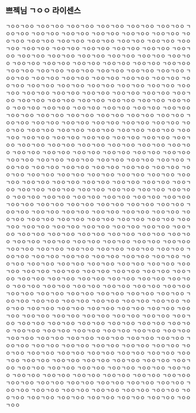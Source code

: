 ## 쁘젝님 ㄱㅇㅇ 라이센스

ㄱㅇㅇㄱㅇㅇ ㄱㅇㅇㄱㅇㅇ ㄱㅇㅇㄱㅇㅇ ㄱㅇㅇㄱㅇㅇ ㄱㅇㅇㄱㅇㅇ ㄱㅇㅇㄱㅇㅇ ㄱㅇㅇㄱㅇㅇ ㄱㅇㅇㄱㅇㅇ ㄱㅇㅇㄱㅇㅇ ㄱㅇㅇㄱㅇㅇ ㄱㅇㅇㄱㅇㅇ ㄱㅇㅇㄱㅇㅇ ㄱㅇㅇㄱㅇㅇ ㄱㅇㅇㄱㅇㅇ ㄱㅇㅇㄱㅇㅇ ㄱㅇㅇㄱㅇㅇ ㄱㅇㅇㄱㅇㅇ ㄱㅇㅇㄱㅇㅇ ㄱㅇㅇㄱㅇㅇ ㄱㅇㅇㄱㅇㅇ ㄱㅇㅇㄱㅇㅇ ㄱㅇㅇㄱㅇㅇ ㄱㅇㅇㄱㅇㅇ ㄱㅇㅇㄱㅇㅇ ㄱㅇㅇㄱㅇㅇ ㄱㅇㅇㄱㅇㅇ ㄱㅇㅇㄱㅇㅇ ㄱㅇㅇㄱㅇㅇ ㄱㅇㅇㄱㅇㅇ ㄱㅇㅇㄱㅇㅇ ㄱㅇㅇㄱㅇㅇ ㄱㅇㅇㄱㅇㅇ ㄱㅇㅇㄱㅇㅇ ㄱㅇㅇㄱㅇㅇ ㄱㅇㅇㄱㅇㅇ ㄱㅇㅇㄱㅇㅇ ㄱㅇㅇㄱㅇㅇ ㄱㅇㅇㄱㅇㅇ ㄱㅇㅇㄱㅇㅇ ㄱㅇㅇㄱㅇㅇ ㄱㅇㅇㄱㅇㅇ ㄱㅇㅇㄱㅇㅇ ㄱㅇㅇㄱㅇㅇ ㄱㅇㅇㄱㅇㅇ ㄱㅇㅇㄱㅇㅇ ㄱㅇㅇㄱㅇㅇ ㄱㅇㅇㄱㅇㅇ ㄱㅇㅇㄱㅇㅇ ㄱㅇㅇㄱㅇㅇ ㄱㅇㅇㄱㅇㅇ ㄱㅇㅇㄱㅇㅇ ㄱㅇㅇㄱㅇㅇ ㄱㅇㅇㄱㅇㅇ ㄱㅇㅇㄱㅇㅇ ㄱㅇㅇㄱㅇㅇ ㄱㅇㅇㄱㅇㅇ ㄱㅇㅇㄱㅇㅇ ㄱㅇㅇㄱㅇㅇ ㄱㅇㅇㄱㅇㅇ ㄱㅇㅇㄱㅇㅇ ㄱㅇㅇㄱㅇㅇ ㄱㅇㅇㄱㅇㅇ ㄱㅇㅇㄱㅇㅇ ㄱㅇㅇㄱㅇㅇ ㄱㅇㅇㄱㅇㅇ ㄱㅇㅇㄱㅇㅇ ㄱㅇㅇㄱㅇㅇ ㄱㅇㅇㄱㅇㅇ ㄱㅇㅇㄱㅇㅇ ㄱㅇㅇㄱㅇㅇ ㄱㅇㅇㄱㅇㅇ ㄱㅇㅇㄱㅇㅇ ㄱㅇㅇㄱㅇㅇ ㄱㅇㅇㄱㅇㅇ ㄱㅇㅇㄱㅇㅇ ㄱㅇㅇㄱㅇㅇ ㄱㅇㅇㄱㅇㅇ ㄱㅇㅇㄱㅇㅇ ㄱㅇㅇㄱㅇㅇ ㄱㅇㅇㄱㅇㅇ ㄱㅇㅇㄱㅇㅇ ㄱㅇㅇㄱㅇㅇ ㄱㅇㅇㄱㅇㅇ ㄱㅇㅇㄱㅇㅇ ㄱㅇㅇㄱㅇㅇ ㄱㅇㅇㄱㅇㅇ ㄱㅇㅇㄱㅇㅇ ㄱㅇㅇㄱㅇㅇ ㄱㅇㅇㄱㅇㅇ ㄱㅇㅇㄱㅇㅇ ㄱㅇㅇㄱㅇㅇ ㄱㅇㅇㄱㅇㅇ ㄱㅇㅇㄱㅇㅇ ㄱㅇㅇㄱㅇㅇ ㄱㅇㅇㄱㅇㅇ ㄱㅇㅇㄱㅇㅇ ㄱㅇㅇㄱㅇㅇ ㄱㅇㅇㄱㅇㅇ ㄱㅇㅇㄱㅇㅇ ㄱㅇㅇㄱㅇㅇ ㄱㅇㅇㄱㅇㅇ ㄱㅇㅇㄱㅇㅇ ㄱㅇㅇㄱㅇㅇ ㄱㅇㅇㄱㅇㅇ ㄱㅇㅇㄱㅇㅇ ㄱㅇㅇㄱㅇㅇ ㄱㅇㅇㄱㅇㅇ ㄱㅇㅇㄱㅇㅇ ㄱㅇㅇㄱㅇㅇ ㄱㅇㅇㄱㅇㅇ ㄱㅇㅇㄱㅇㅇ ㄱㅇㅇㄱㅇㅇ ㄱㅇㅇㄱㅇㅇ ㄱㅇㅇㄱㅇㅇ ㄱㅇㅇㄱㅇㅇ ㄱㅇㅇㄱㅇㅇ ㄱㅇㅇㄱㅇㅇ ㄱㅇㅇㄱㅇㅇ ㄱㅇㅇㄱㅇㅇ ㄱㅇㅇㄱㅇㅇ ㄱㅇㅇㄱㅇㅇ ㄱㅇㅇㄱㅇㅇ ㄱㅇㅇㄱㅇㅇ ㄱㅇㅇㄱㅇㅇ ㄱㅇㅇㄱㅇㅇ ㄱㅇㅇㄱㅇㅇ ㄱㅇㅇㄱㅇㅇ ㄱㅇㅇㄱㅇㅇ ㄱㅇㅇㄱㅇㅇ ㄱㅇㅇㄱㅇㅇ ㄱㅇㅇㄱㅇㅇ ㄱㅇㅇㄱㅇㅇ ㄱㅇㅇㄱㅇㅇ ㄱㅇㅇㄱㅇㅇ ㄱㅇㅇㄱㅇㅇ ㄱㅇㅇㄱㅇㅇ ㄱㅇㅇㄱㅇㅇ ㄱㅇㅇㄱㅇㅇ ㄱㅇㅇㄱㅇㅇ ㄱㅇㅇㄱㅇㅇ ㄱㅇㅇㄱㅇㅇ ㄱㅇㅇㄱㅇㅇ ㄱㅇㅇㄱㅇㅇ ㄱㅇㅇㄱㅇㅇ ㄱㅇㅇㄱㅇㅇ ㄱㅇㅇㄱㅇㅇ ㄱㅇㅇㄱㅇㅇ ㄱㅇㅇㄱㅇㅇ ㄱㅇㅇㄱㅇㅇ ㄱㅇㅇㄱㅇㅇ ㄱㅇㅇㄱㅇㅇ ㄱㅇㅇㄱㅇㅇ ㄱㅇㅇㄱㅇㅇ ㄱㅇㅇㄱㅇㅇ ㄱㅇㅇㄱㅇㅇ ㄱㅇㅇㄱㅇㅇ ㄱㅇㅇㄱㅇㅇ ㄱㅇㅇㄱㅇㅇ ㄱㅇㅇㄱㅇㅇ ㄱㅇㅇㄱㅇㅇ ㄱㅇㅇㄱㅇㅇ ㄱㅇㅇㄱㅇㅇ ㄱㅇㅇㄱㅇㅇ ㄱㅇㅇㄱㅇㅇ ㄱㅇㅇㄱㅇㅇ ㄱㅇㅇㄱㅇㅇ ㄱㅇㅇㄱㅇㅇ ㄱㅇㅇㄱㅇㅇ ㄱㅇㅇㄱㅇㅇ ㄱㅇㅇㄱㅇㅇ ㄱㅇㅇㄱㅇㅇ ㄱㅇㅇㄱㅇㅇ ㄱㅇㅇㄱㅇㅇ ㄱㅇㅇㄱㅇㅇ ㄱㅇㅇㄱㅇㅇ ㄱㅇㅇㄱㅇㅇ ㄱㅇㅇㄱㅇㅇ ㄱㅇㅇㄱㅇㅇ ㄱㅇㅇㄱㅇㅇ ㄱㅇㅇㄱㅇㅇ ㄱㅇㅇㄱㅇㅇ ㄱㅇㅇㄱㅇㅇ ㄱㅇㅇㄱㅇㅇ ㄱㅇㅇㄱㅇㅇ ㄱㅇㅇㄱㅇㅇ ㄱㅇㅇㄱㅇㅇ ㄱㅇㅇㄱㅇㅇ ㄱㅇㅇㄱㅇㅇ ㄱㅇㅇㄱㅇㅇ ㄱㅇㅇㄱㅇㅇ ㄱㅇㅇㄱㅇㅇ ㄱㅇㅇㄱㅇㅇ ㄱㅇㅇㄱㅇㅇ ㄱㅇㅇㄱㅇㅇ ㄱㅇㅇㄱㅇㅇ ㄱㅇㅇㄱㅇㅇ ㄱㅇㅇㄱㅇㅇ ㄱㅇㅇㄱㅇㅇ ㄱㅇㅇㄱㅇㅇ ㄱㅇㅇㄱㅇㅇ ㄱㅇㅇㄱㅇㅇ ㄱㅇㅇㄱㅇㅇ ㄱㅇㅇㄱㅇㅇ ㄱㅇㅇㄱㅇㅇ ㄱㅇㅇㄱㅇㅇ ㄱㅇㅇㄱㅇㅇ ㄱㅇㅇㄱㅇㅇ ㄱㅇㅇㄱㅇㅇ ㄱㅇㅇㄱㅇㅇ ㄱㅇㅇㄱㅇㅇ ㄱㅇㅇㄱㅇㅇ ㄱㅇㅇㄱㅇㅇ ㄱㅇㅇㄱㅇㅇ ㄱㅇㅇㄱㅇㅇ ㄱㅇㅇㄱㅇㅇ ㄱㅇㅇㄱㅇㅇ ㄱㅇㅇㄱㅇㅇ ㄱㅇㅇㄱㅇㅇ ㄱㅇㅇㄱㅇㅇ ㄱㅇㅇㄱㅇㅇ ㄱㅇㅇㄱㅇㅇ ㄱㅇㅇㄱㅇㅇ ㄱㅇㅇㄱㅇㅇ ㄱㅇㅇㄱㅇㅇ ㄱㅇㅇㄱㅇㅇ ㄱㅇㅇㄱㅇㅇ ㄱㅇㅇㄱㅇㅇ ㄱㅇㅇㄱㅇㅇ ㄱㅇㅇㄱㅇㅇ ㄱㅇㅇㄱㅇㅇ ㄱㅇㅇㄱㅇㅇ ㄱㅇㅇㄱㅇㅇ ㄱㅇㅇㄱㅇㅇ ㄱㅇㅇㄱㅇㅇ ㄱㅇㅇㄱㅇㅇ ㄱㅇㅇㄱㅇㅇ ㄱㅇㅇㄱㅇㅇ ㄱㅇㅇㄱㅇㅇ ㄱㅇㅇㄱㅇㅇ ㄱㅇㅇㄱㅇㅇ ㄱㅇㅇㄱㅇㅇ ㄱㅇㅇㄱㅇㅇ ㄱㅇㅇㄱㅇㅇ ㄱㅇㅇㄱㅇㅇ ㄱㅇㅇㄱㅇㅇ ㄱㅇㅇㄱㅇㅇ ㄱㅇㅇㄱㅇㅇ ㄱㅇㅇㄱㅇㅇ ㄱㅇㅇㄱㅇㅇ ㄱㅇㅇㄱㅇㅇ ㄱㅇㅇㄱㅇㅇ ㄱㅇㅇㄱㅇㅇ ㄱㅇㅇㄱㅇㅇ ㄱㅇㅇㄱㅇㅇ ㄱㅇㅇㄱㅇㅇ ㄱㅇㅇㄱㅇㅇ ㄱㅇㅇㄱㅇㅇ ㄱㅇㅇㄱㅇㅇ ㄱㅇㅇㄱㅇㅇ ㄱㅇㅇㄱㅇㅇ ㄱㅇㅇㄱㅇㅇ ㄱㅇㅇㄱㅇㅇ ㄱㅇㅇㄱㅇㅇ ㄱㅇㅇㄱㅇㅇ ㄱㅇㅇㄱㅇㅇ ㄱㅇㅇㄱㅇㅇ ㄱㅇㅇㄱㅇㅇ ㄱㅇㅇㄱㅇㅇ ㄱㅇㅇㄱㅇㅇ ㄱㅇㅇㄱㅇㅇ ㄱㅇㅇㄱㅇㅇ ㄱㅇㅇㄱㅇㅇ ㄱㅇㅇㄱㅇㅇ ㄱㅇㅇㄱㅇㅇ ㄱㅇㅇㄱㅇㅇ ㄱㅇㅇㄱㅇㅇ ㄱㅇㅇㄱㅇㅇ ㄱㅇㅇㄱㅇㅇ ㄱㅇㅇㄱㅇㅇ ㄱㅇㅇㄱㅇㅇ ㄱㅇㅇㄱㅇㅇ ㄱㅇㅇㄱㅇㅇ ㄱㅇㅇㄱㅇㅇ ㄱㅇㅇㄱㅇㅇ ㄱㅇㅇㄱㅇㅇ ㄱㅇㅇㄱㅇㅇ ㄱㅇㅇㄱㅇㅇ ㄱㅇㅇㄱㅇㅇ ㄱㅇㅇㄱㅇㅇ ㄱㅇㅇㄱㅇㅇ ㄱㅇㅇㄱㅇㅇ ㄱㅇㅇㄱㅇㅇ ㄱㅇㅇㄱㅇㅇ ㄱㅇㅇㄱㅇㅇ ㄱㅇㅇㄱㅇㅇ ㄱㅇㅇㄱㅇㅇ ㄱㅇㅇㄱㅇㅇ ㄱㅇㅇㄱㅇㅇ ㄱㅇㅇㄱㅇㅇ ㄱㅇㅇㄱㅇㅇ ㄱㅇㅇㄱㅇㅇ ㄱㅇㅇㄱㅇㅇ ㄱㅇㅇㄱㅇㅇ ㄱㅇㅇㄱㅇㅇ ㄱㅇㅇㄱㅇㅇ ㄱㅇㅇㄱㅇㅇ ㄱㅇㅇㄱㅇㅇ ㄱㅇㅇㄱㅇㅇ ㄱㅇㅇㄱㅇㅇ ㄱㅇㅇㄱㅇㅇ ㄱㅇㅇㄱㅇㅇ ㄱㅇㅇㄱㅇㅇ ㄱㅇㅇㄱㅇㅇ ㄱㅇㅇㄱㅇㅇ ㄱㅇㅇㄱㅇㅇ 
